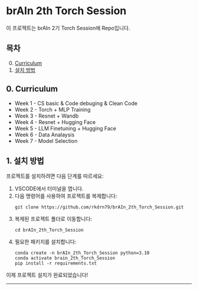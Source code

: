 # brAIn 2th Torch Session
이 프로젝트는 brAIn 2기 Torch Session에 Repo입니다.

## 목차
0. [Curriculum](#0-curriculum)
1. [설치 방법](#1-설치-방법)

## 0. Curriculum
- Week 1 - CS basic & Code debuging & Clean Code
- Week 2 - Torch + MLP Training
- Week 3 - Resnet + Wandb
- Week 4 - Resnet + Hugging Face
- Week 5 - LLM Finetuning + Hugging Face
- Week 6 - Data Analaysis
- Week 7 - Model Selection

## 1. 설치 방법

프로젝트를 설치하려면 다음 단계를 따르세요:

1. VSCODE에서 터미널을 엽니다.
2. 다음 명령어를 사용하여 프로젝트를 복제합니다:
   ```
   git clone https://github.com/rkdrn79/brAIn_2th_Torch_Session.git
   ```
3. 복제된 프로젝트 폴더로 이동합니다:
   ```
   cd brAIn_2th_Torch_Session
   ```
4. 필요한 패키지를 설치합니다:
   ```
   conda create -n brAIn_2th_Torch_Session python=3.10
   conda activate brain_2th_Torch_Session   
   pip install -r requirements.txt
   ```

이제 프로젝트 설치가 완료되었습니다!

---

